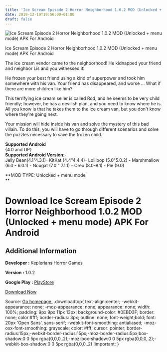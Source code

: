 ```yaml
---
title: 'Ice Scream Episode 2 Horror Neighborhood 1.0.2 MOD (Unlocked + menu mode) APK For Android'
date: 2019-12-19T19:56:00+01:00
draft: false
---
```


![Ice Scream Episode 2 Horror Neighborhood 1.0.2 MOD (Unlocked + menu mode) APK For Android](https://i0.wp.com/apkhome.net/wp-content/uploads/2019/12/Ice-Scream-Episode-2-Horror-Neighborhood-1.0.2-MOD-Unlocked-menu-mode.png "Ice Scream Episode 2 Horror Neighborhood 1.0.2 MOD (Unlocked + menu mode) APK For Android")

  

Ice Scream Episode 2 Horror Neighborhood 1.0.2 MOD (Unlocked + menu mode) APK For Android

The ice cream vendor came to the neighborhood! He kidnapped your friend and neighbor Lis and you witnessed it¦

He frozen your best friend using a kind of superpower and took him somewhere with his van. Your friend has disappeared, and worse ... What if there are more children like him?

This terrifying ice cream seller is called Rod, and he seems to be very child friendly; however, he has a devilish plan, and you need to know where he is. All you know is that he takes them to the ice cream van, but you don't know where they're going next.

Your mission will hide inside his van and solve the mystery of this bad villain. To do this, you will have to go through different scenarios and solve the puzzles necessary to save the frozen child.

**Supported Android**  
{4.0 and UP}  
**Supported Android Version**:-  
Jelly Bean(4.1"4.3.1)- KitKat (4.4"4.4.4)- Lollipop (5.0"5.0.2) - Marshmallow (6.0 - 6.0.1) - Nougat (7.0 " 7.1.1) - Oreo (8.0-8.1) - Pie (9.0)

**MOD TYPE: Unlocked + menu mode  
**

Download Ice Scream Episode 2 Horror Neighborhood 1.0.2 MOD (Unlocked + menu mode) APK For Android
==================================================================================================

Additional Information
----------------------

**Developer :** Keplerians Horror Games

**Version :** 1.0.2

**Google Play :** [PlayStore](https://play.google.com/store/apps/details?id=com.keplerians.icescreamtwo)

  

[Download Now](https://store4app.co/post/ice-scream-episode-2-horror-neighborhood-1-0-2-mod-unlocked-menu-mode-apk-for-android_1576781716)

  
Source: [Go homepage.](https://store4app.co/post/ice-scream-episode-2-horror-neighborhood-1-0-2-mod-unlocked-menu-mode-apk-for-android_1576781716) .downloadtop{ text-align:center; -webkit-appearance: none; -moz-appearance: none; appearance: none; width: 100%; padding: 9px 9px 11px 13px; background-color: #0EBD3F; border: none; color:#fff; border-radius: 3px; outline: none; font-weight;bold; font: 20px 'Open Sans', sans-serif; -webkit-font-smoothing: antialiased; -moz-osx-font-smoothing: grayscale; color: #fff; cursor: pointer; border-radius:15px;-webkit-border-radius:15px;-moz-border-radius:5px;box-shadow:0 0 5px rgba(0,0,0,.2);-moz-box-shadow:0 0 5px rgba(0,0,0,.2);-webkit-box-shadow:0 0 5px rgba(0,0,0,.2) !important; }